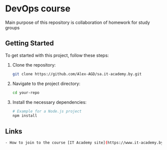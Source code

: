 # DevOps course

Main purpose of this repository is collaboration of homework for study groups

## Getting Started

To get started with this project, follow these steps:

1. Clone the repository:
    ```sh
    git clone https://github.com/Alex-AGD/sa.it-academy.by.git
    ```
2. Navigate to the project directory:
    ```sh
    cd your-repo
    ```
3. Install the necessary dependencies:
    ```sh
    # Example for a Node.js project
    npm install
    ```

## Links
  ```sh
  - How to join to the course [IT Academy site](https://www.it-academy.by/) doned
  ```